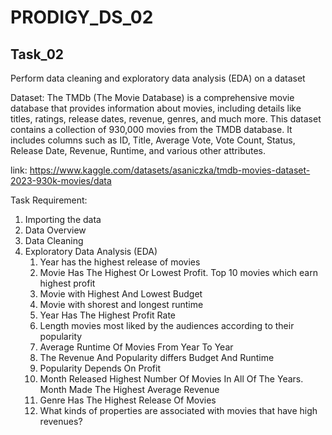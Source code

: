 # PRODIGY_DS_02

## Task_02

Perform data cleaning and exploratory data analysis (EDA) on a dataset

Dataset: The TMDb (The Movie Database) is a comprehensive movie database that provides information about movies, including details like titles, ratings, release dates, revenue, genres, and much more. This dataset contains a collection of 930,000 movies from the TMDB database. It includes columns such as ID, Title, Average Vote, Vote Count, Status, Release Date, Revenue, Runtime, and various other attributes.

link: https://www.kaggle.com/datasets/asaniczka/tmdb-movies-dataset-2023-930k-movies/data

Task Requirement:
1. Importing the data
2. Data Overview
3. Data Cleaning
4. Exploratory Data Analysis (EDA)
   1. Year has the highest release of movies
   2. Movie Has The Highest Or Lowest Profit. Top 10 movies which earn highest profit
   3. Movie with Highest And Lowest Budget
   4. Movie with shorest and longest runtime
   5. Year Has The Highest Profit Rate
   6. Length movies most liked by the audiences according to their popularity
   7. Average Runtime Of Movies From Year To Year
   8. The Revenue And Popularity differs Budget And Runtime
   9. Popularity Depends On Profit
   10. Month Released Highest Number Of Movies In All Of The Years. Month Made The Highest Average Revenue
   11. Genre Has The Highest Release Of Movies
   12. What kinds of properties are associated with movies that have high revenues?
        
